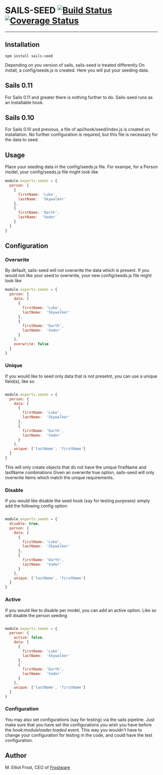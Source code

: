 SAILS-SEED [![Build Status](https://travis-ci.org/frostme/sails-seed.svg?branch=master)](https://travis-ci.org/frostme/sails-seed)[![Coverage Status](https://coveralls.io/repos/frostme/sails-seed/badge.svg?branch=master)](https://coveralls.io/r/frostme/sails-seed?branch=master)
==========


* * *

## Installation

```
npm install sails-seed
```
Depending on you version of sails, sails-seed is treated differently
On install, a config/seeds.js is created. Here you will put your seeding data.

## Sails 0.11
For Sails 0.11 and greater there is nothing further to do. Sails-seed runs as an installable hook.

## Sails 0.10
For Sails 0.10 and previous, a file of api/hook/seed/index.js is created on installation.
No further configuration is required, but this file is necessary for the data to seed.

## Usage
Place your seeding data in the config/seeds.js file.
For exampe, for a Person model, your config/seeds.js file might look like

```js
module.exports.seeds = {
  person: [
    {
      firstName: 'Luke',
      lastName:  'Skywalker'
    },
    {
      firstName: 'Darth',
      lastName:  'Vader'
    }
  ]
}
```
## Configuration
### Overwrite
By default, sails-seed will not overwrite the data which is present. If you would not like your
seed to overwrite, your new config/seeds.js file might look like

```js
module.exports.seeds = {
  person: {
    data: [
      {
        firstName: 'Luke',
        lastName:  'Skywalker'
      },
      {
        firstName: 'Darth',
        lastName:  'Vader'
      }
    ],
    overwrite: false
  }
}
```
### Unique
If you would like to seed only data that is not presetnt, you can use a unique field(s), like so

```js

module.exports.seeds = {
  person: {
    data: [
      {
        firstName: 'Luke',
        lastName:  'Skywalker'
      },
      {
        firstName: 'Darth',
        lastName:  'Vader'
      }
    ],
    unique: ['lastName', 'firstName']
  }
}
```
This will only create objects that do not have the unique firstName and lastName combinations
Given an overwrite true option, sails-seed will only overwrite items which match the unique 
requirements.

### Disable

If you would like disable the seed hook (say for testing purposes)  simply add the following config option
```js

module.exports.seeds = {
  disable: true,
  person: {
    data: [
      {
        firstName: 'Luke',
        lastName:  'Skywalker'
      },
      {
        firstName: 'Darth',
        lastName:  'Vader'
      }
    ],
    unique: ['lastName', 'firstName']
  }
}
```


### Active

If you would like to disable per model, you can add an active option. Like so will disable the person seeding
```js

module.exports.seeds = {
  person: {
    active: false,
    data: [
      {
        firstName: 'Luke',
        lastName:  'Skywalker'
      },
      {
        firstName: 'Darth',
        lastName:  'Vader'
      }
    ],
    unique: ['lastName', 'firstName']
  }
}
```

### Configuration

You may also set configurations (say for testing) via the sails pipeline. Just make sure that
you have set the configurations you wish you have before the _hook:moduleloader:loaded_ event.
This way you wouldn't have to change your configuration for testing in the code, and could
have the test configuration.
## Author

M. Elliot Frost, CEO of [Frostware](http://www.frostwaresolutions.net)
